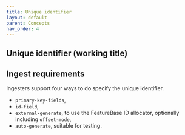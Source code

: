 ```yaml
---
title: Unique identifier
layout: default
parent: Concepts
nav_order: 4
---
```


## Unique identifier (working title)









## Ingest requirements


Ingesters support four ways to do specify the unique identifier.

- `primary-key-fields`,
- `id-field`,
- `external-generate`, to use the FeatureBase ID allocator, optionally including `offset-mode`,
- `auto-generate`, suitable for testing.
